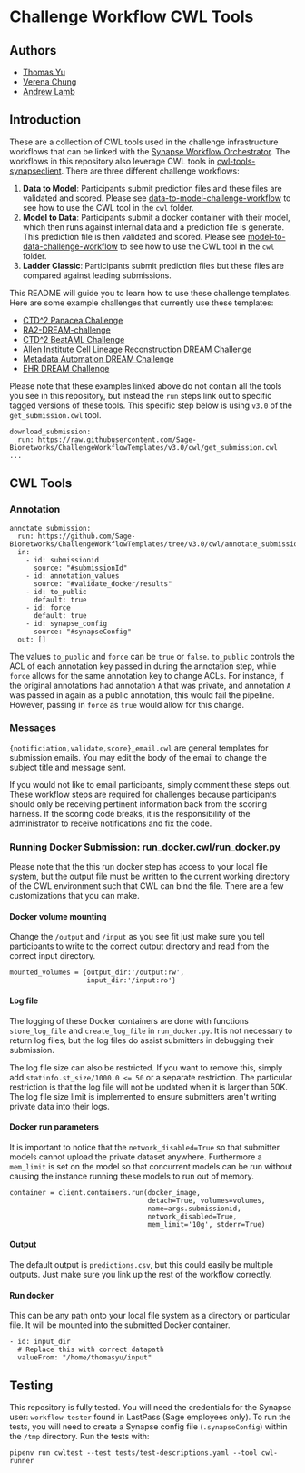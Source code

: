 # Challenge Workflow CWL Tools

## Authors
* [Thomas Yu](https://github.com/thomasyu888)
* [Verena Chung](https://github.com/vpchung)
* [Andrew Lamb](https://github.com/andrewelamb)

## Introduction

These are a collection of CWL tools used in the challenge infrastructure workflows that can be linked with the [Synapse Workflow Orchestrator](https://github.com/Sage-Bionetworks/SynapseWorkflowOrchestrator).  The workflows in this repository also leverage CWL tools in [cwl-tools-synapseclient](https://github.com/Sage-Bionetworks-Workflows/cwl-tool-synapseclient). There are three different challenge workflows:

1. **Data to Model**: Participants submit prediction files and these files are validated and scored.  Please see [data-to-model-challenge-workflow](https://github.com/Sage-Bionetworks-Challenges/data-to-model-challenge-workflow) to see how to use the CWL tool in the `cwl` folder.
1. **Model to Data**: Participants submit a docker container with their model, which then runs against internal data and a prediction file is generate.  This prediction file is then validated and scored. Please see [model-to-data-challenge-workflow](https://github.com/Sage-Bionetworks-Challenges/model-to-data-challenge-workflow) to see how to use the CWL tool in the `cwl` folder.
1. **Ladder Classic**: Participants submit prediction files but these files are compared against leading submissions.

This README will guide you to learn how to use these challenge templates.  Here are some example challenges that currently use these templates: 

* [CTD^2 Panacea Challenge](https://github.com/Sage-Bionetworks/CTDD-Panacea-Challenge)
* [RA2-DREAM-challenge](https://github.com/Sage-Bionetworks/RA2-dream-workflows)
* [CTD^2 BeatAML Challenge](https://github.com/Sage-Bionetworks/CTD2-BeatAML-Challenge)
* [Allen Institute Cell Lineage Reconstruction DREAM Challenge](https://github.com/Sage-Bionetworks/Allen-DREAM-Challenge)
* [Metadata Automation DREAM Challenge](https://github.com/Sage-Bionetworks/metadata-automation-challenge/tree/master/workflow)
* [EHR DREAM Challenge](https://github.com/Sage-Bionetworks/EHR-challenge)

Please note that these examples linked above do not contain all the tools you see in this repository, but instead the `run` steps link out to specific tagged versions of these tools.  This specific step below is using `v3.0` of the `get_submission.cwl` tool.

```
download_submission:
  run: https://raw.githubusercontent.com/Sage-Bionetworks/ChallengeWorkflowTemplates/v3.0/cwl/get_submission.cwl
...
```


## CWL Tools

### Annotation
```
annotate_submission:
  run: https://github.com/Sage-Bionetworks/ChallengeWorkflowTemplates/tree/v3.0/cwl/annotate_submission.cwl
  in:
    - id: submissionid
      source: "#submissionId"
    - id: annotation_values
      source: "#validate_docker/results"
    - id: to_public
      default: true
    - id: force
      default: true
    - id: synapse_config
      source: "#synapseConfig"
  out: []
```
The values `to_public` and `force` can be `true` or `false`.  `to_public` controls the ACL of each annotation key passed in during the annotation step, while `force` allows for the same annotation key to change ACLs.  For instance, if the original annotations had annotation `A` that was private, and annotation `A` was passed in again as a public annotation, this would fail the pipeline.  However, passing in `force` as `true` would allow for this change.

### Messages

`{notificiation,validate,score}_email.cwl` are general templates for submission emails.  You may edit the body of the email to change the subject title and message sent.

If you would not like to email participants, simply comment these steps out.  These workflow steps are required for challenges because participants should only be receiving pertinent information back from the scoring harness.  If the scoring code breaks, it is the responsibility of the administrator to receive notifications and fix the code.

### Running Docker Submission: run_docker.cwl/run_docker.py

Please note that the this run docker step has access to your local file system, but the output file must be written to the current working directory of the CWL environment such that CWL can bind the file.  There are a few customizations that you can make.

#### Docker volume mounting

Change the `/output` and `/input` as you see fit just make sure you tell participants to write to the correct output directory and read from the correct input directory.

```
mounted_volumes = {output_dir:'/output:rw',
                   input_dir:'/input:ro'}
```

#### Log file

The logging of these Docker containers are done with functions `store_log_file` and `create_log_file` in `run_docker.py`. It is not necessary to return log files, but the log files do assist submitters in debugging their submission.

The log file size can also be restricted.  If you want to remove this, simply add `statinfo.st_size/1000.0 <= 50` or a separate restriction.  The particular restriction is that the log file will not be updated when it is larger than 50K.  The log file size limit is implemented to ensure submitters aren't writing private data into their logs.

#### Docker run parameters

It is important to notice that the `network_disabled=True` so that submitter models cannot upload the private dataset anywhere.  Furthermore a `mem_limit` is set on the model so that concurrent models can be run without causing the instance running these models to run out of memory.

```
container = client.containers.run(docker_image,
                                  detach=True, volumes=volumes,
                                  name=args.submissionid,
                                  network_disabled=True,
                                  mem_limit='10g', stderr=True)
```

#### Output

The default output is `predictions.csv`, but this could easily be multiple outputs.  Just make sure you link up the rest of the workflow correctly.


#### Run docker

This can be any path onto your local file system as a directory or particular file.  It will be mounted into the submitted Docker container.

```
- id: input_dir
  # Replace this with correct datapath
  valueFrom: "/home/thomasyu/input"
```

## Testing

This repository is fully tested.  You will need the credentials for the Synapse user: `workflow-tester` found in LastPass (Sage employees only).  To run the tests, you will need to create a Synapse config file (`.synapseConfig`) within the `/tmp` directory. Run the tests with:

```
pipenv run cwltest --test tests/test-descriptions.yaml --tool cwl-runner
```